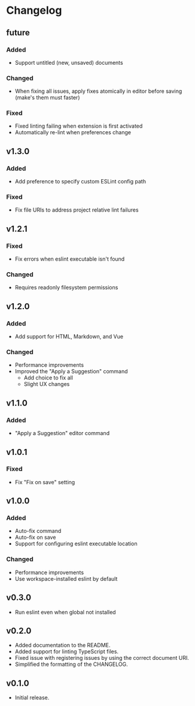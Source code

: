 # Changelog

## future

### Added

- Support untitled (new, unsaved) documents

### Changed

- When fixing all issues, apply fixes atomically in editor before saving (make's them must faster)

### Fixed

- Fixed linting failing when extension is first activated
- Automatically re-lint when preferences change

## v1.3.0

### Added

- Add preference to specify custom ESLint config path

### Fixed

- Fix file URIs to address project relative lint failures

## v1.2.1

### Fixed

- Fix errors when eslint executable isn't found

### Changed

- Requires readonly filesystem permissions

## v1.2.0

### Added

- Add support for HTML, Markdown, and Vue

### Changed

- Performance improvements
- Improved the "Apply a Suggestion" command
  - Add choice to fix all
  - Slight UX changes

## v1.1.0

### Added

- "Apply a Suggestion" editor command

## v1.0.1

### Fixed

- Fix "Fix on save" setting

## v1.0.0

### Added

- Auto-fix command
- Auto-fix on save
- Support for configuring eslint executable location

### Changed

- Performance improvements
- Use workspace-installed eslint by default

## v0.3.0

- Run eslint even when global not installed

## v0.2.0

- Added documentation to the README.
- Added support for linting TypeScript files.
- Fixed issue with registering issues by using the correct document URI.
- Simplified the formatting of the CHANGELOG.

## v0.1.0

- Initial release.
